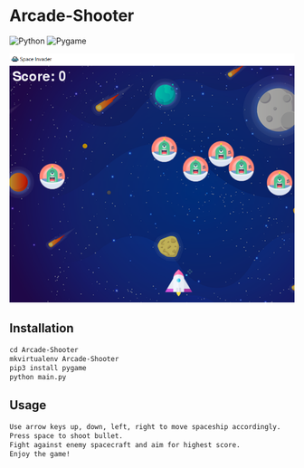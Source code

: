 # Arcade-Shooter

![Python](https://img.shields.io/badge/Python-v3.8.3-0087d8?logo=python&logoColor=white&style=flat-square)
![Pygame](https://img.shields.io/badge/Pygame-v1.9.6-2EC66D?logo=python&logoColor=white&style=flat-square)

![Demo](img/demo.png)

## Installation
    cd Arcade-Shooter
    mkvirtualenv Arcade-Shooter
    pip3 install pygame
    python main.py

## Usage
    Use arrow keys up, down, left, right to move spaceship accordingly.
    Press space to shoot bullet.
    Fight against enemy spacecraft and aim for highest score.
    Enjoy the game!
